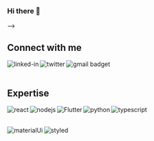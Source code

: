 ### Hi there 👋

<!--
**ShaalanMarwan/ShaalanMarwan** is a ✨ _special_ ✨ repository because its `README.md` (this file) appears on your GitHub profile.

<!-- Here are some ideas to get you started:-->
-->
<!-- <h1 style="center">Hi there , I am Shaalan Marwan</h1> -->
<!-- - 🔭 I’m currently working on software developer </br> -->
<!-- - 🌱 I’m currently learning to be Full Stack developer </br>  -->
<!-- -- 👯 I’m looking to collaborate on ... </br> -->
<!-- - 🤔 I’m looking for help with advance topics</br> -->
<!-- - 💬 Ask me about -->
<!-- - 😄 Pronouns: ... -->
<!-- - ⚡ Fun fact: ...-->

## Connect with me
[<img align="left" alt="linked-in" src="https://img.shields.io/badge/linkedin-%230077B5.svg?&style=for-the-badge&logo=linkedin&logoColor=white" />](https://www.linkedin.com/in/shaalanmarwan/)
[<img align="left" alt="twitter" src="https://img.shields.io/badge/twitter-%231DA1F2.svg?&style=for-the-badge&logo=twitter&logoColor=white" />](https://twitter.com/shaalan_marwan)
[<img align="left" alt="gmail badget" src="https://img.shields.io/badge/Gmail-D14836?style=for-the-badge&logo=gmail&logoColor=white" />](mailto:salsanjary@gmail.com)

<br/>
<br/>


## Expertise
<img align="left" alt="react" src="https://img.shields.io/badge/react%20-%2320232a.svg?&style=for-the-badge&logo=react&logoColor=%2361DAFB" />
<img align="left" alt="nodejs" src="https://img.shields.io/badge/node.js%20-%2343853D.svg?&style=for-the-badge&logo=node.js&logoColor=white" />
<img align="left" alt="Flutter" src="https://img.shields.io/badge/Flutter-02569B?style=for-the-badge&logo=flutter&logoColor=white" />
<!-- <img align="left" alt="php" src="https://img.shields.io/badge/PHP-777BB4?style=for-the-badge&logo=php&logoColor=white" /> -->
<img align="left" alt="python" src="https://img.shields.io/badge/Python-14354C?style=for-the-badge&logo=python&logoColor=white" />
<img align="left" alt="typescript" src="https://img.shields.io/badge/TypeScript-007ACC?style=for-the-badge&logo=typescript&logoColor=white" />

<br/>
<br/>

<img align="left" alt="materialUi" src="https://img.shields.io/badge/Material--UI-0081CB?style=for-the-badge&logo=material-ui&logoColor=white" /> <img align="left" alt="styled" src="https://img.shields.io/badge/styled--components-DB7093?style=for-the-badge&logo=styled-components&logoColor=white" />


